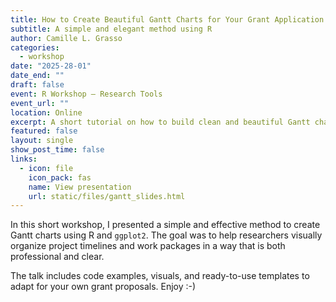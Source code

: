 ```yaml
---
title: How to Create Beautiful Gantt Charts for Your Grant Application
subtitle: A simple and elegant method using R
author: Camille L. Grasso 
categories:
  - workshop
date: "2025-28-01"
date_end: ""
draft: false
event: R Workshop – Research Tools
event_url: ""
location: Online
excerpt: A short tutorial on how to build clean and beautiful Gantt charts with R for grant proposals.
featured: false
layout: single
show_post_time: false
links:
  - icon: file
    icon_pack: fas
    name: View presentation
    url: static/files/gantt_slides.html
---
```


In this short workshop, I presented a simple and effective method to create Gantt charts using R and `ggplot2`. The goal was to help researchers visually organize project timelines and work packages in a way that is both professional and clear.

The talk includes code examples, visuals, and ready-to-use templates to adapt for your own grant proposals. Enjoy :-)
